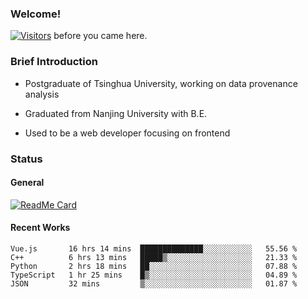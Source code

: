### Welcome!

[![Visitors](https://visitor-badge.laobi.icu/badge?page_id=HermitSun.HermitSun)]() before you came here.

### Brief Introduction

- Postgraduate of Tsinghua University, working on data provenance analysis

- Graduated from Nanjing University with B.E.

- Used to be a web developer focusing on frontend

### Status

#### General

[![ReadMe Card](https://github-readme-stats.hermitsun.vercel.app/api?username=HermitSun&count_private=true&show_icons=true)]()

#### Recent Works

<!--START_SECTION:waka-->
```text
Vue.js       16 hrs 14 mins  ██████████████░░░░░░░░░░░   55.56 % 
C++          6 hrs 13 mins   █████▒░░░░░░░░░░░░░░░░░░░   21.33 % 
Python       2 hrs 18 mins   ██░░░░░░░░░░░░░░░░░░░░░░░   07.88 % 
TypeScript   1 hr 25 mins    █▒░░░░░░░░░░░░░░░░░░░░░░░   04.89 % 
JSON         32 mins         ▒░░░░░░░░░░░░░░░░░░░░░░░░   01.87 % 
```
<!--END_SECTION:waka-->
